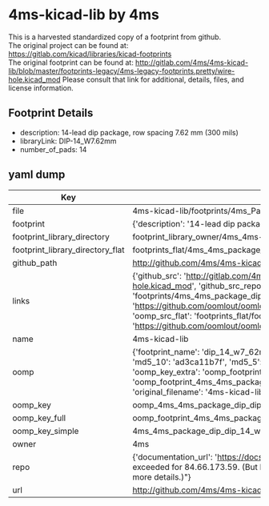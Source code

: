 # 4ms-kicad-lib by 4ms  
This is a harvested standardized copy of a footprint from github.  
The original project can be found at:  
https://gitlab.com/kicad/libraries/kicad-footprints  
The original footprint can be found at:
http://gitlab.com/4ms/4ms-kicad-lib/blob/master/footprints-legacy/4ms-legacy-footprints.pretty/wire-hole.kicad_mod
Please consult that link for additional, details, files, and license information.  
## Footprint Details
* description: 14-lead dip package, row spacing 7.62 mm (300 mils)  
* libraryLink: DIP-14_W7.62mm  
* number_of_pads: 14  
## yaml dump  
| Key | Value |  
| --- | --- |  
| file | 4ms-kicad-lib/footprints/4ms_Package_DIP.pretty/DIP-14_W7.62mm.kicad_mod |  
| footprint | {'description': '14-lead dip package, row spacing 7.62 mm (300 mils)', 'libraryLink': 'DIP-14_W7.62mm', 'number_of_pads': 14} |  
| footprint_library_directory | footprint_library_owner/4ms_4ms-kicad-lib |  
| footprint_library_directory_flat | footprints_flat/4ms_4ms_package_dip_dip_14_w7_62mm/working |  
| github_path | http://github.com/4ms/4ms-kicad-lib/blob/master/footprints/4ms_Package_DIP.pretty/DIP-14_W7.62mm.kicad_mod |  
| links | {'github_src': 'http://gitlab.com/4ms/4ms-kicad-lib/blob/master/footprints-legacy/4ms-legacy-footprints.pretty/wire-hole.kicad_mod', 'github_src_repo': 'https://gitlab.com/kicad/libraries/kicad-footprints', 'oomp_bot': 'footprints/4ms_4ms_package_dip_dip_14_w7_62mm/working', 'oomp_bot_github': 'https://github.com/oomlout/oomlout_oomp_footprint_bot/tree/main/footprints/4ms_4ms_package_dip_dip_14_w7_62mm/working', 'oomp_src_flat': 'footprints_flat/footprints_flat/4ms_4ms_package_dip_dip_14_w7_62mm/working', 'oomp_src_flat_github': 'https://github.com/oomlout/oomlout_oomp_footprint_src/tree/main/footprints_flat/4ms_4ms_package_dip_dip_14_w7_62mm/working'} |  
| name | 4ms-kicad-lib |  
| oomp | {'footprint_name': 'dip_14_w7_62mm', 'library_name': '4ms_package_dip', 'md5': 'ad3ca11b7f74e431b93c1b527544074b', 'md5_10': 'ad3ca11b7f', 'md5_5': 'ad3ca', 'md5_6': 'ad3ca1', 'oomp_key': 'oomp_4ms_4ms_package_dip_dip_14_w7_62mm', 'oomp_key_extra': 'oomp_footprint_4ms_4ms_package_dip_dip_14_w7_62mm', 'oomp_key_full': 'oomp_footprint_4ms_4ms_package_dip_dip_14_w7_62mm_ad3ca1', 'oomp_key_simple': '4ms_4ms_package_dip_dip_14_w7_62mm', 'original_filename': '4ms-kicad-lib/footprints/4ms_Package_DIP.pretty/DIP-14_W7.62mm.kicad_mod', 'owner_name': '4ms'} |  
| oomp_key | oomp_4ms_4ms_package_dip_dip_14_w7_62mm |  
| oomp_key_full | oomp_footprint_4ms_4ms_package_dip_dip_14_w7_62mm |  
| oomp_key_simple | 4ms_4ms_package_dip_dip_14_w7_62mm |  
| owner | 4ms |  
| repo | {'documentation_url': 'https://docs.github.com/rest/overview/resources-in-the-rest-api#rate-limiting', 'message': "API rate limit exceeded for 84.66.173.59. (But here's the good news: Authenticated requests get a higher rate limit. Check out the documentation for more details.)"} |  
| url | http://github.com/4ms/4ms-kicad-lib |  

